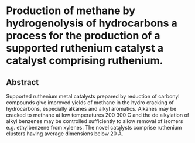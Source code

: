 # Production of methane by hydrogenolysis of hydrocarbons a process for the production of a supported ruthenium catalyst a catalyst comprising ruthenium.

## Abstract
Supported ruthenium metal catalysts prepared by reduction of carbonyl compounds give improved yields of methane in the hydro cracking of hydrocarbons, especially alkanes and alkyl aromatics. Alkanes may be cracked to methane at low temperatures 200 300 C and the de alkylation of alkyl benzenes may be controlled sufficiently to allow removal of isomers e.g. ethylbenzene from xylenes. The novel catalysts comprise ruthenium clusters having average dimensions below 20 Å.